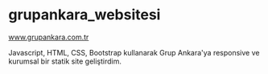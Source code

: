 # grupankara_websitesi
www.grupankara.com.tr

Javascript, HTML, CSS, Bootstrap kullanarak Grup Ankara'ya responsive ve kurumsal bir statik site geliştirdim.
